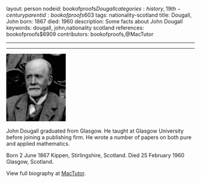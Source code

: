 layout: person
nodeid: bookofproofs$Dougall
categories: history,19th-century
parentid: bookofproofs$603
tags: nationality-scotland
title: Dougall, John
born: 1867
died: 1960
description: Some facts about John Dougall
keywords: dougall, john,nationality scotland
references: bookofproofs$6909
contributors: bookofproofs,@MacTutor

---


---

![Dougall.jpg](https://github.com/bookofproofs/bookofproofs.github.io/blob/main/_sources/_assets/images/portraits/Dougall.jpg?raw=true)

John Dougall graduated from Glasgow. He taught at Glasgow University before joining a publishing firm. He wrote a number of papers on both pure and applied mathematics.

Born 2 June 1867 Kippen, Stirlingshire, Scotland. Died 25 February 1960 Glasgow, Scotland.


View full biography at [MacTutor](https://mathshistory.st-andrews.ac.uk/Biographies/Dougall/).